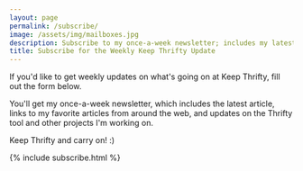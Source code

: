```yaml
---
layout: page
permalink: /subscribe/
image: /assets/img/mailboxes.jpg
description: Subscribe to my once-a-week newsletter; includes my latest blog post, links to my favorite articles, and updates on projects I'm working on.
title: Subscribe for the Weekly Keep Thrifty Update
---
```


If you'd like to get weekly updates on what's going on at Keep Thrifty, fill out the form below.

You'll get my once-a-week newsletter, which includes the latest article, links to my favorite articles from around the web, and updates on the Thrifty tool and other projects I'm working on.

Keep Thrifty and carry on! :)

{% include subscribe.html %}
